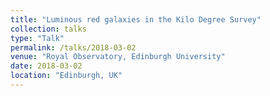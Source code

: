 ```yaml
---
title: "Luminous red galaxies in the Kilo Degree Survey"
collection: talks
type: "Talk"
permalink: /talks/2018-03-02
venue: "Royal Observatory, Edinburgh University"
date: 2018-03-02
location: "Edinburgh, UK"
---
```

